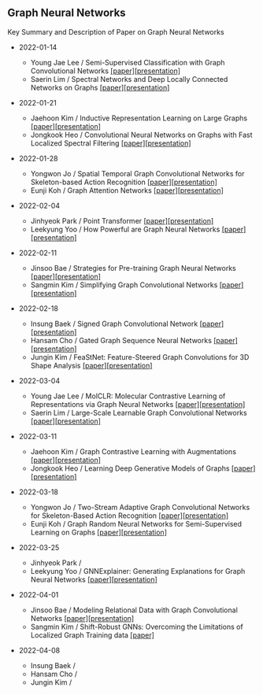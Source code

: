 ## Graph Neural Networks
Key Summary and Description of Paper on Graph Neural Networks

* 2022-01-14
  * Young Jae Lee / Semi-Supervised Classification with Graph Convolutional Networks [[paper]](https://arxiv.org/abs/1609.02907)[[presentation]](https://github.com/dudwojae/NeverMind_DMQA/blob/main/GraphNeuralNetworks/20220114/%5B20220114%5DSemi-Supervised%20Classification%20with%20Graph%20Convolutional%20Networks.pdf)
  * Saerin Lim / Spectral Networks and Deep Locally Connected Networks on Graphs [[paper]](https://arxiv.org/abs/1312.6203)[[presentation]](https://github.com/dudwojae/NeverMind_DMQA/blob/main/GraphNeuralNetworks/20220114/%5B20220114%5DSpectral%20networks%20and%20locally%20connected%20networks%20on%20graphs.pdf)

* 2022-01-21
  * Jaehoon Kim / Inductive Representation Learning on Large Graphs [[paper]](https://proceedings.neurips.cc/paper/2017/file/5dd9db5e033da9c6fb5ba83c7a7ebea9-Paper.pdf)[[presentation]](https://github.com/dudwojae/NeverMind_DMQA/blob/main/GraphNeuralNetworks/20220121/%5B20220121%5DInductive%20Representation%20Learning%20on%20Large%20Graphs.pdf)
  * Jongkook Heo / Convolutional Neural Networks on Graphs with Fast Localized Spectral Filtering [[paper]](https://proceedings.neurips.cc/paper/2016/hash/04df4d434d481c5bb723be1b6df1ee65-Abstract.html)[[presentation]](https://github.com/dudwojae/NeverMind_DMQA/blob/main/GraphNeuralNetworks/20220121/%5B20220121%5DConvolutinal%20Neural%20Networks%20on%20Graphs%20with%20Fast%20Localized%20Spectral%20Filtering.pdf)

* 2022-01-28
  * Yongwon Jo / Spatial Temporal Graph Convolutional Networks for Skeleton-based Action Recognition [[paper]](https://www.aaai.org/ocs/index.php/AAAI/AAAI18/paper/view/17135/16343)[[presentation]](https://github.com/dudwojae/NeverMind_DMQA/blob/main/GraphNeuralNetworks/20220128/%5B20220128%5DSkeleton-based%20Human%20Activity%20Recognition.pdf)
  * Eunji Koh / Graph Attention Networks [[paper]](https://arxiv.org/abs/1710.10903)[[presentation]](https://github.com/dudwojae/NeverMind_DMQA/blob/main/GraphNeuralNetworks/20220128/%5B20220128%5DGraph%20Attention%20Networks.pdf)

* 2022-02-04
  * Jinhyeok Park / Point Transformer [[paper]](https://openaccess.thecvf.com/content/ICCV2021/html/Zhao_Point_Transformer_ICCV_2021_paper.html?ref=https://githubhelp.com)[[presentation]](https://github.com/dudwojae/NeverMind_DMQA/blob/main/GraphNeuralNetworks/20220204/%5B20220204%5DPoint%20Transformer.pdf)
  * Leekyung Yoo / How Powerful are Graph Neural Networks [[paper]](https://arxiv.org/abs/1810.00826)[[presentation]](https://github.com/dudwojae/NeverMind_DMQA/blob/main/GraphNeuralNetworks/20220204/%5B20220204%5DHow%20Powerful%20Are%20Graph%20Neural%20Networks.pdf)

* 2022-02-11
  * Jinsoo Bae / Strategies for Pre-training Graph Neural Networks [[paper]](https://arxiv.org/abs/1905.12265)[[presentation]](https://github.com/dudwojae/NeverMind_DMQA/blob/main/GraphNeuralNetworks/20220211/%5B20220211%5DSTRATEGIES%20FOR%20PRE-TRAINING%20GRAPH%20NEURAL%20NETWORKS.pdf)
  * Sangmin Kim / Simplifying Graph Convolutional Networks [[paper]](https://proceedings.mlr.press/v97/wu19e.html)[[presentation]](https://github.com/dudwojae/NeverMind_DMQA/blob/main/GraphNeuralNetworks/20220211/%5B20220211%5DSimplifying%20Graph%20Convolutional%20Networks.pdf)

* 2022-02-18
  * Insung Baek / Signed Graph Convolutional Network [[paper]](https://ieeexplore.ieee.org/abstract/document/8594922/)[[presentation]](https://github.com/dudwojae/NeverMind_DMQA/blob/main/GraphNeuralNetworks/20220218/%5B20220218%5DSigned%20Graph%20Convolutional%20Network.pdf)
  * Hansam Cho / Gated Graph Sequence Neural Networks [[paper]](https://arxiv.org/abs/1511.05493)[[presentation]](https://github.com/dudwojae/NeverMind_DMQA/blob/main/GraphNeuralNetworks/20220218/%5B20220218%5DGated%20Graph%20Sequence%20Neural%20Networks.pdf)
  * Jungin Kim / FeaStNet: Feature-Steered Graph Convolutions for 3D Shape Analysis [[paper]](https://openaccess.thecvf.com/content_cvpr_2018/html/Verma_FeaStNet_Feature-Steered_Graph_CVPR_2018_paper.html)[[presentation]](https://github.com/dudwojae/NeverMind_DMQA/blob/main/GraphNeuralNetworks/20220218/%5B20220218%5DFeaStNet_Feature-Steered%20Graph%20Convolutions%20for%203D%20Shape%20Analysis.pdf)

* 2022-03-04
  * Young Jae Lee / MolCLR: Molecular Contrastive Learning of Representations via Graph Neural Networks [[paper]](https://arxiv.org/abs/2102.10056)[[presentation]](https://github.com/dudwojae/NeverMind_DMQA/blob/main/GraphNeuralNetworks/20220304/%5B20220304%5DMolecular%20Contrastive%20Learning%20of%20Representations%20via%20Graph%20Neural%20Networks.pdf)
  * Saerin Lim / Large-Scale Learnable Graph Convolutional Networks [[paper]](https://dl.acm.org/doi/abs/10.1145/3219819.3219947)[[presentation]](https://github.com/dudwojae/NeverMind_DMQA/blob/main/GraphNeuralNetworks/20220304/%5B20220304%5DLarge-Scale%20Learnable%20Graph%20Convolutional%20Networks.pdf)

* 2022-03-11
  * Jaehoon Kim / Graph Contrastive Learning with Augmentations [[paper]](https://proceedings.neurips.cc/paper/2020/hash/3fe230348e9a12c13120749e3f9fa4cd-Abstract.html)[[presentation]](https://github.com/dudwojae/NeverMind_DMQA/blob/main/GraphNeuralNetworks/20220311/%5B20220311%5DGraph%20contrastive%20learning%20with%20augmentations.pdf)
  * Jongkook Heo / Learning Deep Generative Models of Graphs [[paper]](https://arxiv.org/abs/1803.03324)[[presentation]](https://github.com/dudwojae/NeverMind_DMQA/blob/main/GraphNeuralNetworks/20220311/%5B20220311%5DLearning%20Deep%20Generative%20Models%20of%20Graphs.pdf)

* 2022-03-18
  * Yongwon Jo / Two-Stream Adaptive Graph Convolutional Networks for Skeleton-Based Action Recognition [[paper]](https://openaccess.thecvf.com/content_CVPR_2019/html/Shi_Two-Stream_Adaptive_Graph_Convolutional_Networks_for_Skeleton-Based_Action_Recognition_CVPR_2019_paper.html)[[presentation]](https://github.com/dudwojae/NeverMind_DMQA/blob/main/GraphNeuralNetworks/20220318/%5B20220318%5DTwo-Stream%20Adaptive%20Graph%20Convolutional%20Networks%20for%20Skeleton-based%20HAR.pdf)
  * Eunji Koh / Graph Random Neural Networks for Semi-Supervised Learning on Graphs [[paper]](https://proceedings.neurips.cc/paper/2020/hash/fb4c835feb0a65cc39739320d7a51c02-Abstract.html)[[presentation]](https://github.com/dudwojae/NeverMind_DMQA/blob/main/GraphNeuralNetworks/20220318/%5B20220318%5DGraph%20Random%20Neural%20Networks%20for%20Semi-Supervised%20Learning%20on%20Graphs.pdf)

* 2022-03-25
  * Jinhyeok Park /
  * Leekyung Yoo / GNNExplainer: Generating Explanations for Graph Neural Networks [[paper]](https://proceedings.neurips.cc/paper/2019/hash/d80b7040b773199015de6d3b4293c8ff-Abstract.html)[[presentation]](https://github.com/dudwojae/NeverMind_DMQA/blob/main/GraphNeuralNetworks/20220325/%5B20220325%5DGNNExplainer_Generating%20Explanations%20for%20Graph%20Neural%20Networks.pdf)

* 2022-04-01
  * Jinsoo Bae / Modeling Relational Data with Graph Convolutional Networks [[paper]](https://arxiv.org/abs/1703.06103)[[presentation]](https://github.com/dudwojae/NeverMind_DMQA/blob/main/GraphNeuralNetworks/20220401/%5B20220401%5DModeling%20Relational%20Data%20With%20Graph%20Convolutional%20Networks.pdf)
  * Sangmin Kim / Shift-Robust GNNs: Overcoming the Limitations of Localized Graph Training data [[paper]](https://proceedings.neurips.cc/paper/2021/hash/eb55e369affa90f77dd7dc9e2cd33b16-Abstract.html)

* 2022-04-08
  * Insung Baek /
  * Hansam Cho /
  * Jungin Kim /

